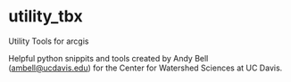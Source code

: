 utility_tbx
===========

Utility Tools for arcgis

Helpful python snippits and tools created by Andy Bell (ambell@ucdavis.edu) for the Center for Watershed Sciences at UC Davis.
